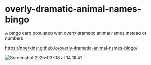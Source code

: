# overly-dramatic-animal-names-bingo
A bingo card populated with overly dramatic animal names instead of numbers

https://nperkinsr.github.io/overly-dramatic-animal-names-bingo/

![Screenshot 2025-03-08 at 14 18 41](https://github.com/user-attachments/assets/7644126c-1d18-4ed1-847b-d3e322cd8dd3)
